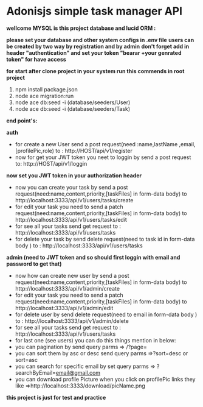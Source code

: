 # Adonisjs simple task manager API
**wellcome**
**MYSQL is this project database and lucid ORM :**

**please set your database and other system configs in  .env file**
**users can be created by two way by registration and by admin**
**don't forget add in header "authentication" and set your token "bearar +your genrated token" for have access**

**for start after clone project in your system run this commends in root project**

 1. npm install package.json
 2. node ace migration:run
 3. node ace db:seed -i       (database/seeders/User)
 4. node ace db:seed -i       (database/seeders/Task)

 
**end point's:**

**auth**
 - for create a new User send a post request(need :name,lastName ,email,[profilePic,role) to : http://HOST/api/v1/register
 - now for  get your JWT token you neet to loggin by send a post request to: http://HOST/api/v1/loggin

**now set you JWT token in your authorization header** 
 - now you can create your task by send a post request(need:name,content,priority,[taskFiles] in form-data body) to  http://localhost:3333/api/v1/users/tasks/create
 - for edit your task you need to send a patch request(need:name,content,priority,[taskFiles] in form-data body) to  http://localhost:3333/api/v1/users/tasks/edit
 - for see all your tasks send get request to  : http://localhost:3333/api/v1/users/tasks
 - for delete your task by send delete request(need to task id in form-data body ) to  : http://localhost:3333/api/v1/users/tasks

**admin (need to JWT token and so should first loggin with email and password to get that)**
 - now how can create new user by send a post request(need:name,content,priority,[taskFiles] in form-data body) to  http://localhost:3333/api/v1/admin/create
 - for edit your task you need to send a patch request(need:name,content,priority,[taskFiles] in form-data body) to  http://localhost:3333/api/v1/admin/edit
 - for delete user by send delete request(need to email in form-data body ) to  : http://localhost:3333/api/v1/admin/delete
 -  for see all your tasks send get request to  : http://localhost:3333/api/v1/users/tasks
 - for last one (see users) you can do this things mention in below:
 - you can pagination by send query parms => /?page=
 - you can sort them by asc or desc send query parms =>?sort=desc or sort=asc
 - you can search for specific email by set query parms => ?searchByEmail=email@gmail.com
 - you can download profile Picture when you click on profilePic links they like =>http://localhost:3333/download/picName.png



 
**this project is just for test and practice**
